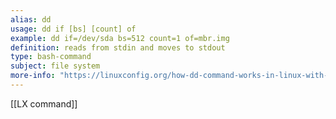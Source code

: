 ```yaml
---
alias: dd
usage: dd if [bs] [count] of
example: dd if=/dev/sda bs=512 count=1 of=mbr.img
definition: reads from stdin and moves to stdout
type: bash-command
subject: file system
more-info: "https://linuxconfig.org/how-dd-command-works-in-linux-with-examples"
---
```

 
[[LX command]]